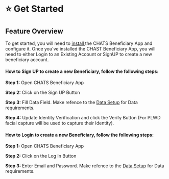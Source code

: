 # ⭐ Get Started

## Feature Overview

To get started, you will need to [install ](../beneficiary-application/installation-guide.md)the CHATS Beneficiary App and configure it. Once you've installed the CHAST Beneficiary App, you will need to either Login to an Existing Account or SignUP to create a new beneficiary account.&#x20;

#### How to Sign UP to create a new Beneficiary, follow the following steps:

**Step 1:** Open CHATS Beneficiary App

**Step 2:** Click on the Sign UP Button

**Step 3:** Fill Data Field. Make refence to the [Data Setup](../beneficiary-application/data-fields.md) for Data requirements.

**Step 4:** Update Identity Verification and click the Verify Button (For PLWD facial capture will be used to capture their Identity).

#### How to Login to create a new Beneficiary, follow the following steps:

**Step 1:** Open CHATS Beneficiary App

**Step 2:** Click on the Log In Button

**Step 3:** Enter Email and Password. Make refence to the [Data Setup](../beneficiary-application/data-fields.md) for Data requirements.





